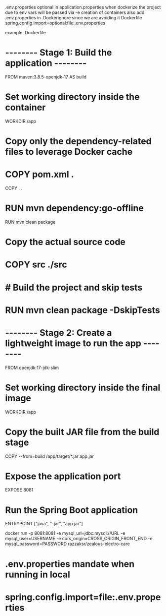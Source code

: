 .env.properties optional in application.properties when dockerize the project due to env vars will be passed via -e creation of containers
also add .env.properties in .Dockerignore since we are avoiding it Dockerfile
spring.config.import=optional:file:.env.properties

example:
Dockerfile
# -------- Stage 1: Build the application --------
FROM maven:3.8.5-openjdk-17 AS build

# Set working directory inside the container
WORKDIR /app

# Copy only the dependency-related files to leverage Docker cache
# COPY pom.xml .
COPY . .
# RUN mvn dependency:go-offline
RUN mvn clean package

# Copy the actual source code
# COPY src ./src

# # Build the project and skip tests
# RUN mvn clean package -DskipTests

# -------- Stage 2: Create a lightweight image to run the app --------
FROM openjdk:17-jdk-slim

# Set working directory inside the final image
WORKDIR /app

# Copy the built JAR file from the build stage
COPY --from=build /app/target/*.jar app.jar

# Expose the application port
EXPOSE 8081

# Run the Spring Boot application
ENTRYPOINT ["java", "-jar", "app.jar"]


docker run -p 8081:8081 -e mysql_url=jdbc:mysql://URL -e mysql_user=USERNAME -e cors_origin=CROSS_ORIGIN_FRONT_END -e mysql_password=PASSWORD razzaksr/zealous-electro-care


# .env.properties mandate when running in local
# spring.config.import=file:.env.properties
